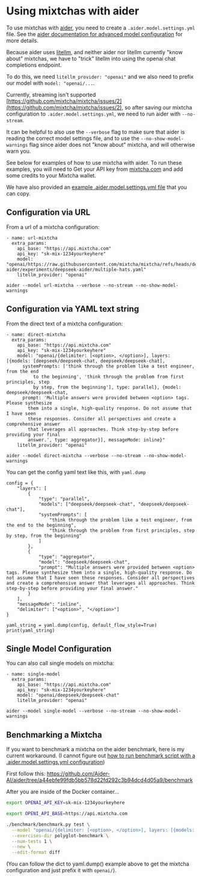 
# Using mixtchas with aider

To use mixtchas with [aider](https://aider.chat), you need to create a `.aider.model.settings.yml` file. See the [aider documentation for advanced model configuration](https://aider.chat/docs/config/adv-model-settings.html) for more details. 

Because aider uses [litellm](https://github.com/BerriAI/litellm), and neither aider nor litellm currently "know about" mixtchas, we have to "trick" litellm into using the openai chat completions endpoint. 

To do this, we need `litellm_provider: "openai"` and we also need to prefix our model with `model: "openai/...`. 

Currently, streaming isn't supported [https://github.com/mixtcha/mixtcha/issues/2](https://github.com/mixtcha/mixtcha/issues/2), so after saving our mixtcha configuration to `.aider.model.settings.yml`, we need to run aider with `--no-stream`. 

It can be helpful to also use the `--verbose` flag to make sure that aider is reading the correct model settings file, and to use the `--no-show-model-warnings` flag since aider does not "know about" mixtcha, and will otherwise warn you. 

See below for examples of how to use mixtcha with aider. To run these examples, you will need to Get your API key from [mixtcha.com](https://mixtcha.com) and add some credits to your Mixtcha wallet.

We have also provided an [example .aider.model.settings.yml file](https://github.com/mixtcha/mixtcha/blob/deepseek-aider/integrations/aider/example.aider.model.settings.yml) that you can copy.

## Configuration via URL
From a url of a mixtcha configuration:

```
- name: url-mixtcha
  extra_params:
    api_base: "https://api.mixtcha.com"
    api_key: "sk-mix-1234yourkeyhere"
    model: "openai/https://raw.githubusercontent.com/mixtcha/mixtcha/refs/heads/deepseek-aider/experiments/deepseek-aider/multiple-hats.yaml"
    litellm_provider: "openai"
```

`aider --model url-mixtcha --verbose --no-stream --no-show-model-warnings`

## Configuration via YAML text string
From the direct text of a mixtcha configuration:
```
- name: direct-mixtcha
  extra_params:
    api_base: "https://api.mixtcha.com"
    api_key: "sk-mix-1234yourkeyhere"
    model: "openai/{delimiter: [<option>, </option>], layers: [{models: [deepseek/deepseek-chat, deepseek/deepseek-chat],
      systemPrompts: ['think through the problem like a test engineer, from the end
          to the beginning', 'think through the problem from first principles, step
          by step, from the beginning'], type: parallel}, {model: deepseek/deepseek-chat,
      prompt: 'Multiple answers were provided between <option> tags. Please synthesize
        them into a single, high-quality response. Do not assume that I have seen
        these responses. Consider all perspectives and create a comprehensive answer
        that leverages all approaches. Think step-by-step before providing your final
        answer.', type: aggregator}], messageMode: inline}"
    litellm_provider: "openai"
```

`aider --model direct-mixtcha --verbose --no-stream --no-show-model-warnings`

You can get the config yaml text like this, with `yaml.dump` 
```
config = {
    "layers": [
        {
            "type": "parallel",
            "models": ["deepseek/deepseek-chat", "deepseek/deepseek-chat"],
            "systemPrompts": [
                "think through the problem like a test engineer, from the end to the beginning",
                "think through the problem from first principles, step by step, from the beginning"
            ]
        },
        {
            "type": "aggregator",
            "model": "deepseek/deepseek-chat",
            "prompt": "Multiple answers were provided between <option> tags. Please synthesize them into a single, high-quality response. Do not assume that I have seen these responses. Consider all perspectives and create a comprehensive answer that leverages all approaches. Think step-by-step before providing your final answer."
        }
    ],
    "messageMode": "inline",
    "delimiter": ["<option>", "</option>"]
}

yaml_string = yaml.dump(config, default_flow_style=True)
print(yaml_string)
```

## Single Model Configuration
You can also call single models on mixtcha:

```
- name: single-model
  extra_params:
    api_base: "https://api.mixtcha.com"
    api_key: "sk-mix-1234yourkeyhere"
    model: "openai/deepseek/deepseek-chat"
    litellm_provider: "openai"
```

`aider --model single-model --verbose --no-stream --no-show-model-warnings`

## Benchmarking a Mixtcha 

If you want to benchmark a mixtcha on the aider benchmark, here is my current workaround. (I cannot figure out [how to run benchmark script with a .aider.model.settings.yml configuration](https://github.com/Aider-AI/aider/issues/2766))

First follow this: https://github.com/Aider-AI/aider/tree/a44ebfe99fdb5bb578d22fd292c3b94dcd4d05a9/benchmark

After you are inside of the Docker container...

```bash
export OPENAI_API_KEY=sk-mix-1234yourkeyhere

export OPENI_API_BASE=https://api.mixtcha.com

./benchmark/benchmark.py test \
  --model "openai/{delimiter: [<option>, </option>], layers: [{models: [deepseek/deepseek-chat, deepseek/deepseek-chat], systemPrompts: ['think through the problem like a test engineer, from the end to the beginning', 'think through the problem from first principles, step by step, from the beginning'], type: parallel}, {model: deepseek/deepseek-chat, prompt: 'Multiple answers were provided between <option> tags. Please synthesize them into a single, high-quality response. Do not assume that I have seen these responses. Consider all perspectives and create a comprehensive answer that leverages all approaches. Think step-by-step before providing your final answer.', type: aggregator}], messageMode: inline}" \
  --exercises-dir polyglot-benchmark \
  --num-tests 1 \
  --new \
  --edit-format diff
```

(You can follow the dict to yaml.dump() example above to get the mixtcha configuration and just prefix it with `openai/`).